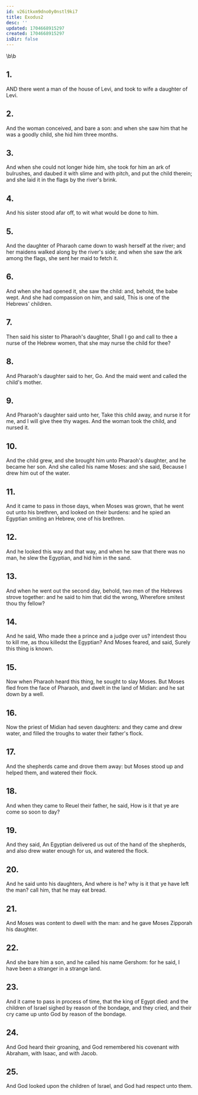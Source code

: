 ```yaml
---
id: v26itkxm9dno0y0nstl9ki7
title: Exodus2
desc: ''
updated: 1704668915297
created: 1704668915297
isDir: false
---
```

\b\b
## 1.
AND there went a man of the house of Levi, and took to wife a daughter of Levi.
## 2.
And the woman conceived, and bare a son: and when she saw him that he was a goodly child, she hid him three months.
## 3.
And when she could not longer hide him, she took for him an ark of bulrushes, and daubed it with slime and with pitch, and put the child therein; and she laid it in the flags by the river's brink.
## 4.
And his sister stood afar off, to wit what would be done to him.
## 5.
And the daughter of Pharaoh came down to wash herself at the river; and her maidens walked along by the river's side; and when she saw the ark among the flags, she sent her maid to fetch it.
## 6.
And when she had opened it, she saw the child: and, behold, the babe wept.  And she had compassion on him, and said, This is one of the Hebrews' children.
## 7.
Then said his sister to Pharaoh's daughter, Shall I go and call to thee a nurse of the Hebrew women, that she may nurse the child for thee?
## 8.
And Pharaoh's daughter said to her, Go.  And the maid went and called the child's mother.
## 9.
And Pharaoh's daughter said unto her, Take this child away, and nurse it for me, and I will give thee thy wages.  And the woman took the child, and nursed it.
## 10.
And the child grew, and she brought him unto Pharaoh's daughter, and he became her son.  And she called his name Moses: and she said, Because I drew him out of the water.
## 11.
And it came to pass in those days, when Moses was grown, that he went out unto his brethren, and looked on their burdens: and he spied an Egyptian smiting an Hebrew, one of his brethren.
## 12.
And he looked this way and that way, and when he saw that there was no man, he slew the Egyptian, and hid him in the sand.
## 13.
And when he went out the second day, behold, two men of the Hebrews strove together: and he said to him that did the wrong, Wherefore smitest thou thy fellow?
## 14.
And he said, Who made thee a prince and a judge over us? intendest thou to kill me, as thou killedst the Egyptian?  And Moses feared, and said, Surely this thing is known.
## 15.
Now when Pharaoh heard this thing, he sought to slay Moses.  But Moses fled from the face of Pharaoh, and dwelt in the land of Midian: and he sat down by a well.
## 16.
Now the priest of Midian had seven daughters: and they came and drew water, and filled the troughs to water their father's flock.
## 17.
And the shepherds came and drove them away: but Moses stood up and helped them, and watered their flock.
## 18.
And when they came to Reuel their father, he said, How is it that ye are come so soon to day?
## 19.
And they said, An Egyptian delivered us out of the hand of the shepherds, and also drew water enough for us, and watered the flock.
## 20.
And he said unto his daughters, And where is he?  why is it that ye have left the man?  call him, that he may eat bread.
## 21.
And Moses was content to dwell with the man: and he gave Moses Zipporah his daughter.
## 22.
And she bare him a son, and he called his name Gershom: for he said, I have been a stranger in a strange land.
## 23.
And it came to pass in process of time, that the king of Egypt died: and the children of Israel sighed by reason of the bondage, and they cried, and their cry came up unto God by reason of the bondage.
## 24.
And God heard their groaning, and God remembered his covenant with Abraham, with Isaac, and with Jacob.
## 25.
And God looked upon the children of Israel, and God had respect unto them.
